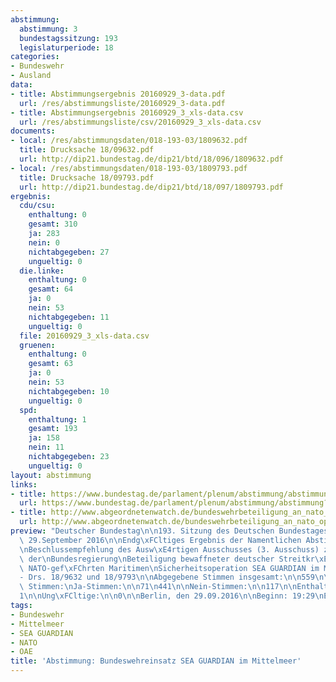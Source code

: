 ```yaml
---
abstimmung:
  abstimmung: 3
  bundestagssitzung: 193
  legislaturperiode: 18
categories:
- Bundeswehr
- Ausland
data:
- title: Abstimmungsergebnis 20160929_3-data.pdf
  url: /res/abstimmungsliste/20160929_3-data.pdf
- title: Abstimmungsergebnis 20160929_3_xls-data.csv
  url: /res/abstimmungsliste/csv/20160929_3_xls-data.csv
documents:
- local: /res/abstimmungsdaten/018-193-03/1809632.pdf
  title: Drucksache 18/09632.pdf
  url: http://dip21.bundestag.de/dip21/btd/18/096/1809632.pdf
- local: /res/abstimmungsdaten/018-193-03/1809793.pdf
  title: Drucksache 18/09793.pdf
  url: http://dip21.bundestag.de/dip21/btd/18/097/1809793.pdf
ergebnis:
  cdu/csu:
    enthaltung: 0
    gesamt: 310
    ja: 283
    nein: 0
    nichtabgegeben: 27
    ungueltig: 0
  die.linke:
    enthaltung: 0
    gesamt: 64
    ja: 0
    nein: 53
    nichtabgegeben: 11
    ungueltig: 0
  file: 20160929_3_xls-data.csv
  gruenen:
    enthaltung: 0
    gesamt: 63
    ja: 0
    nein: 53
    nichtabgegeben: 10
    ungueltig: 0
  spd:
    enthaltung: 1
    gesamt: 193
    ja: 158
    nein: 11
    nichtabgegeben: 23
    ungueltig: 0
layout: abstimmung
links:
- title: https://www.bundestag.de/parlament/plenum/abstimmung/abstimmung?id=421
  url: https://www.bundestag.de/parlament/plenum/abstimmung/abstimmung?id=421
- title: http://www.abgeordnetenwatch.de/bundeswehrbeteiligung_an_nato_operation_sea_guardian-1105-815.html
  url: http://www.abgeordnetenwatch.de/bundeswehrbeteiligung_an_nato_operation_sea_guardian-1105-815.html
preview: "Deutscher Bundestag\n\n193. Sitzung des Deutschen Bundestages\nam Donnerstag,\
  \ 29.September 2016\n\nEndg\xFCltiges Ergebnis der Namentlichen Abstimmung Nr. 3\n\
  \nBeschlussempfehlung des Ausw\xE4rtigen Ausschusses (3. Ausschuss) zu dem Antrag\
  \ der\nBundesregierung\nBeteiligung bewaffneter deutscher Streitkr\xE4fte an der\
  \ NATO-gef\xFChrten Maritimen\nSicherheitsoperation SEA GUARDIAN im Mittelmeer\n\
  - Drs. 18/9632 und 18/9793\n\nAbgegebene Stimmen insgesamt:\n\n559\n\nNicht abgegebene\
  \ Stimmen:\nJa-Stimmen:\n\n71\n441\n\nNein-Stimmen:\n\n117\n\nEnthaltungen:\n\n\
  1\n\nUng\xFCltige:\n\n0\n\nBerlin, den 29.09.2016\n\nBeginn: 19:29\nEnde: 19:32\n"
tags:
- Bundeswehr
- Mittelmeer
- SEA GUARDIAN
- NATO
- OAE
title: 'Abstimmung: Bundeswehreinsatz SEA GUARDIAN im Mittelmeer'
---
```

